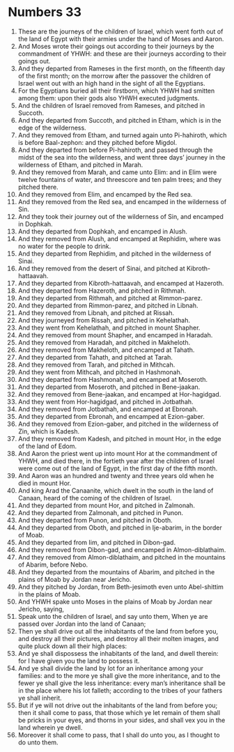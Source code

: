 ﻿# Numbers 33
1. These are the journeys of the children of Israel, which went forth out of the land of Egypt with their armies under the hand of Moses and Aaron. 
2. And Moses wrote their goings out according to their journeys by the commandment of YHWH: and these are their journeys according to their goings out. 
3. And they departed from Rameses in the first month, on the fifteenth day of the first month; on the morrow after the passover the children of Israel went out with an high hand in the sight of all the Egyptians. 
4. For the Egyptians buried all their firstborn, which YHWH had smitten among them: upon their gods also YHWH executed judgments. 
5. And the children of Israel removed from Rameses, and pitched in Succoth. 
6. And they departed from Succoth, and pitched in Etham, which is in the edge of the wilderness. 
7. And they removed from Etham, and turned again unto Pi-hahiroth, which is before Baal-zephon: and they pitched before Migdol. 
8. And they departed from before Pi-hahiroth, and passed through the midst of the sea into the wilderness, and went three days’ journey in the wilderness of Etham, and pitched in Marah. 
9. And they removed from Marah, and came unto Elim: and in Elim were twelve fountains of water, and threescore and ten palm trees; and they pitched there. 
10. And they removed from Elim, and encamped by the Red sea. 
11. And they removed from the Red sea, and encamped in the wilderness of Sin. 
12. And they took their journey out of the wilderness of Sin, and encamped in Dophkah. 
13. And they departed from Dophkah, and encamped in Alush. 
14. And they removed from Alush, and encamped at Rephidim, where was no water for the people to drink. 
15. And they departed from Rephidim, and pitched in the wilderness of Sinai. 
16. And they removed from the desert of Sinai, and pitched at Kibroth-hattaavah. 
17. And they departed from Kibroth-hattaavah, and encamped at Hazeroth. 
18. And they departed from Hazeroth, and pitched in Rithmah. 
19. And they departed from Rithmah, and pitched at Rimmon-parez. 
20. And they departed from Rimmon-parez, and pitched in Libnah. 
21. And they removed from Libnah, and pitched at Rissah. 
22. And they journeyed from Rissah, and pitched in Kehelathah. 
23. And they went from Kehelathah, and pitched in mount Shapher. 
24. And they removed from mount Shapher, and encamped in Haradah. 
25. And they removed from Haradah, and pitched in Makheloth. 
26. And they removed from Makheloth, and encamped at Tahath. 
27. And they departed from Tahath, and pitched at Tarah. 
28. And they removed from Tarah, and pitched in Mithcah. 
29. And they went from Mithcah, and pitched in Hashmonah. 
30. And they departed from Hashmonah, and encamped at Moseroth. 
31. And they departed from Moseroth, and pitched in Bene-jaakan. 
32. And they removed from Bene-jaakan, and encamped at Hor-hagidgad. 
33. And they went from Hor-hagidgad, and pitched in Jotbathah. 
34. And they removed from Jotbathah, and encamped at Ebronah. 
35. And they departed from Ebronah, and encamped at Ezion-gaber. 
36. And they removed from Ezion-gaber, and pitched in the wilderness of Zin, which is Kadesh. 
37. And they removed from Kadesh, and pitched in mount Hor, in the edge of the land of Edom. 
38. And Aaron the priest went up into mount Hor at the commandment of YHWH, and died there, in the fortieth year after the children of Israel were come out of the land of Egypt, in the first day of the fifth month. 
39. And Aaron was an hundred and twenty and three years old when he died in mount Hor. 
40. And king Arad the Canaanite, which dwelt in the south in the land of Canaan, heard of the coming of the children of Israel. 
41. And they departed from mount Hor, and pitched in Zalmonah. 
42. And they departed from Zalmonah, and pitched in Punon. 
43. And they departed from Punon, and pitched in Oboth. 
44. And they departed from Oboth, and pitched in Ije-abarim, in the border of Moab. 
45. And they departed from Iim, and pitched in Dibon-gad. 
46. And they removed from Dibon-gad, and encamped in Almon-diblathaim. 
47. And they removed from Almon-diblathaim, and pitched in the mountains of Abarim, before Nebo. 
48. And they departed from the mountains of Abarim, and pitched in the plains of Moab by Jordan near Jericho. 
49. And they pitched by Jordan, from Beth-jesimoth even unto Abel-shittim in the plains of Moab. 
50.  And YHWH spake unto Moses in the plains of Moab by Jordan near Jericho, saying, 
51. Speak unto the children of Israel, and say unto them, When ye are passed over Jordan into the land of Canaan; 
52. Then ye shall drive out all the inhabitants of the land from before you, and destroy all their pictures, and destroy all their molten images, and quite pluck down all their high places: 
53. And ye shall dispossess the inhabitants of the land, and dwell therein: for I have given you the land to possess it. 
54. And ye shall divide the land by lot for an inheritance among your families: and to the more ye shall give the more inheritance, and to the fewer ye shall give the less inheritance: every man’s inheritance shall be in the place where his lot falleth; according to the tribes of your fathers ye shall inherit. 
55. But if ye will not drive out the inhabitants of the land from before you; then it shall come to pass, that those which ye let remain of them shall be pricks in your eyes, and thorns in your sides, and shall vex you in the land wherein ye dwell. 
56. Moreover it shall come to pass, that I shall do unto you, as I thought to do unto them. 
